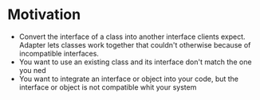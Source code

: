 # Motivation
- Convert the interface of a class into another interface clients expect. Adapter lets classes work together that couldn't otherwise because of incompatible interfaces.
- You want to use an existing class and its interface don't match the one you ned
- You want to integrate an interface or object into your code, but the interface or object is not compatible whit your system
